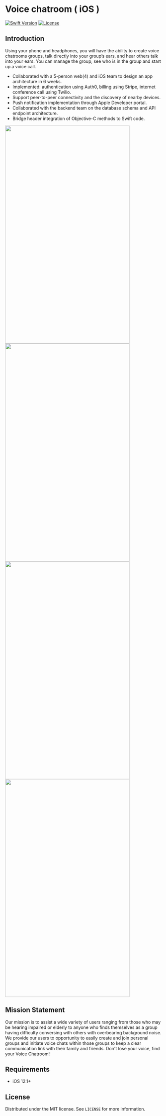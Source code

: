# Voice chatroom ( iOS ) 

[![Swift Version][swift-image]][swift-url]
[![License][license-image]](LICENSE)<br>

## Introduction
Using your phone and headphones, you will have the ability to create voice chatrooms groups, talk directly into your group’s ears, and hear others talk into your ears. You can manage the group, see who is in the group and start up a voice call.



* Collaborated with a 5-person web(4) and iOS team to design an app architecture in 6 weeks.
* Implemented: authentication using Auth0, billing using Stripe, internet conference call using Twilio.
* Support peer-to-peer connectivity and the discovery of nearby devices.
* Push notification implementation through Apple Developer portal.
* Collaborated with the backend team on the database schema and API endpoint architecture.
* Bridge header integration of Objective-C methods to Swift code.


<img width="400" height="700" src="https://github.com/intercom-app/labs11-intercomApp-IOS/raw/master/labs11-intercomApp-IOS/Screenshot/IMG_3343.PNG" /> <img width="400" height="700" src="https://github.com/intercom-app/labs11-intercomApp-IOS/raw/master/labs11-intercomApp-IOS/Screenshot/IMG_3344.PNG" />
<img width="400" height="700" src="https://github.com/intercom-app/labs11-intercomApp-IOS/raw/master/labs11-intercomApp-IOS/Screenshot/IMG_3345.PNG" /><img width="400" height="700" src="https://github.com/intercom-app/labs11-intercomApp-IOS/raw/master/labs11-intercomApp-IOS/Screenshot/IMG_3346.PNG" /> 

## Mission Statement
Our mission is to assist a wide variety of users ranging from those who may be hearing impaired or elderly to anyone who finds themselves as a group having difficulty conversing with others with overbearing background noise. We provide our users to opportunity to easily create and join personal groups and initiate voice chats within those groups to keep a clear communication link with their family and friends. Don't lose your voice, find your Voice Chatroom!


## Requirements

- iOS 12.1+


## License

Distributed under the MIT license. See ``LICENSE`` for more information.

[swift-image]:https://img.shields.io/badge/swift-5.0-orange.svg
[swift-url]: https://swift.org/
[license-image]: https://img.shields.io/badge/License-MIT-blue.svg
[license-url]: (LICENSE)<br>